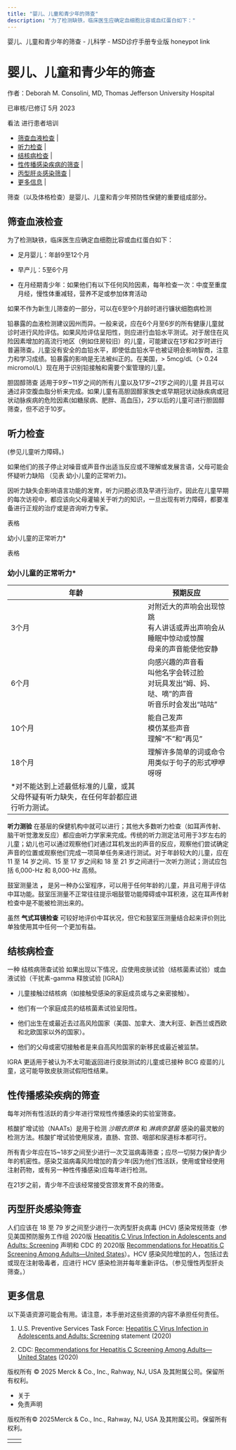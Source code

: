 ```yaml
---
title: "婴儿、儿童和青少年的筛查"
description: "为了检测缺铁，临床医生应确定血细胞比容或血红蛋白如下："
---
```


﻿婴儿、儿童和青少年的筛查 \- 儿科学 \- MSD诊疗手册专业版 honeypot link

# 婴儿、儿童和青少年的筛查

作者：Deborah M. Consolini, MD, Thomas Jefferson University Hospital

已审核/已修订 5月 2023

看法 进行患者培训

- [筛查血液检查](#筛查血液检查_v80797438_zh) \|
- [听力检查](#听力检查_v80797455_zh) \|
- [结核病检查](#结核病检查_v80797470_zh) \|
- [性传播感染疾病的筛查](#性传播感染疾病的筛查_v80797484_zh) \|
- [丙型肝炎感染筛查](#丙型肝炎感染筛查_v80797492_zh) \|
- [更多信息](#更多信息_v80797498_zh) \|

筛查（以及体格检查）是婴儿、儿童和青少年预防性保健的重要组成部分。

## 筛查血液检查

为了检测缺铁，临床医生应确定血细胞比容或血红蛋白如下：

- 足月婴儿：年龄9至12个月

- 早产儿：5至6个月

- 在月经期青少年：如果他们有以下任何风险因素，每年检查一次：中度至重度月经，慢性体重减轻，营养不足或参加体育活动


如果不作为新生儿筛查的一部分，可以在6至9个月龄时进行镰状细胞病检测

铅暴露的血液检测建议因州而异。一般来说，应在6个月至6岁的所有健康儿童就诊时进行风险评估。如果风险评估呈阳性，则应进行血铅水平测试。对于居住在风险因素增加的高流行地区（例如住房较旧）的儿童，可能建议在1岁和2岁时进行普遍筛查。儿童没有安全的血铅水平，即使低血铅水平也被证明会影响智商，注意力和学习成绩。铅暴露的影响是无法被纠正的。在美国，> 5mcg/dL（> 0.24 micromol/L）现在用于识别铅接触和需要个案管理的儿童。

胆固醇筛查 适用于9岁~11岁之间的所有儿童以及17岁~21岁之间的儿童 并且可以通过非空腹血脂分析来完成。如果儿童有高胆固醇家族史或早期冠状动脉疾病或冠状动脉疾病的危险因素(如糖尿病、肥胖、高血压)，2岁以后的儿童可进行胆固醇筛查，但不迟于10岁。

## 听力检查

(参见儿童听力障碍。)

如果他们的孩子停止对噪音或声音作出适当反应或不理解或发展言语，父母可能会怀疑听力缺陷 （见表 幼小儿童的正常听力)。

因听力缺失会影响语言功能的发育，听力问题必须及早进行治疗。因此在儿童早期的每次访视中，都应该向父母灌输关于听力的知识，一旦出现有听力障碍，都要准备进行正规的治疗或是咨询听力专家。

表格

幼小儿童的正常听力\*

表格

### 幼小儿童的正常听力\*

| 年龄 | 预期反应 |
| --- | --- |
| 3个月 | 对附近大的声响会出现惊跳<br>有人讲话或弄出声响会从睡眠中惊动或惊醒<br>母亲的声音能使他安静 |
| 6个月 | 向感兴趣的声音看<br>叫他名字会转过脸<br>对玩具发出“姆、妈、哒、嘀”的声音<br>听音乐时会发出“咕咕” |
| 10个月 | 能自己发声<br>模仿某些声音<br>理解“不”和“再见” |
| 18个月 | 理解许多简单的词或命令<br>用类似于句子的形式咿咿呀呀 |
| \*对不能达到上述最低标准的儿童，或其父母怀疑有听力缺失，在任何年龄都应进行听力测试。 |

**听力测验** 在基层的保健机构中就可以进行；其他大多数听力检查（如耳声传射、脑干听觉激发反应）都应由听力学家来完成。传统的听力测定法可用于3岁左右的儿童；幼儿也可以通过观察他们对通过耳机发出的声音的反应，观察他们尝试确定声音的位置或观察他们完成一项简单任务来进行测试。对于年龄较大的儿童，应在 11 至 14 岁之间、15 至 17 岁之间和 18 至 21 岁之间进行一次听力测试；测试应包括 6,000-Hz 和 8,000-Hz 高频。

鼓室测量法 **，** 是另一种办公室程序，可以用于任何年龄的儿童，并且可用于评估中耳功能。鼓室压测量不正常往往提示咽鼓管功能障碍或中耳积液，这在耳声传射检查中是不能被检测出来的。

虽然 **气式耳镜检查** 可较好地评价中耳状况，但它和鼓室压测量结合起来评价则比单独使用其中任何一个更加有益。

## 结核病检查

一种 结核病筛查试验 如果出现以下情况，应使用皮肤试验（结核菌素试验）或血液试验（干扰素-gamma 释放试验 \[IGRA\]）

- 儿童接触过结核病（如接触受感染的家庭成员或与之亲密接触）。

- 他们有一个家庭成员的结核菌素试验呈阳性。

- 他们出生在或最近去过高风险国家（美国、加拿大、澳大利亚、新西兰或西欧和北欧国家以外的国家）。

- 他们的父母或密切接触者是来自高风险国家的新移民或最近被监禁。


IGRA 更适用于被认为不太可能返回进行皮肤测试的儿童或已接种 BCG 疫苗的儿童，这可能导致皮肤测试假阳性结果。

## 性传播感染疾病的筛查

每年对所有性活跃的青少年进行常规性传播感染的实验室筛查。

核酸扩增试验（NAATs）是用于检测 _沙眼衣原体_ 和 _淋病奈瑟菌_ 感染的最灵敏的检测方法。核酸扩增试验使用尿液，直肠、宫颈、咽部和尿道标本都可行。

所有青少年应在15~18岁之间至少进行一次艾滋病毒筛查；应尽一切努力保护青少年的机密性。感染艾滋病毒风险增加的青少年(因为他们性活跃，使用或曾经使用注射药物，或有另一种性传播感染)应每年进行检测。

在21岁之前，青少年不应该经常接受宫颈发育不良的筛查。

## 丙型肝炎感染筛查

人们应该在 18 至 79 岁之间至少进行一次丙型肝炎病毒 (HCV) 感染常规筛查（参见美国预防服务工作组 2020版 [Hepatitis C Virus Infection in Adolescents and Adults: Screening](https://www.uspreventiveservicestaskforce.org/uspstf/recommendation/hepatitis-c-screening) 声明和 CDC 的 2020版 [Recommendations for Hepatitis C Screening Among Adults—United States](https://www.cdc.gov/mmwr/volumes/69/rr/rr6902a1.htm)）。HCV 感染风险增加的人，包括过去或现在注射吸毒者，应进行 HCV 感染检测并每年重新评估。（参见慢性丙型肝炎筛查。）

## 更多信息

以下英语资源可能会有用。请注意，本手册对这些资源的内容不承担任何责任。

1. U.S. Preventive Services Task Force: [Hepatitis C Virus Infection in Adolescents and Adults: Screening](https://www.uspreventiveservicestaskforce.org/uspstf/recommendation/hepatitis-c-screening) statement (2020)

2. CDC: [Recommendations for Hepatitis C Screening Among Adults—United States](https://www.cdc.gov/mmwr/volumes/69/rr/rr6902a1.htm) (2020)




版权所有 © 2025
Merck & Co., Inc., Rahway, NJ, USA 及其附属公司。保留所有权利。

- 关于
- 免责声明

版权所有© 2025Merck & Co., Inc., Rahway, NJ, USA 及其附属公司。保留所有权利。

|     |     |
| --- | --- |
|  |  |